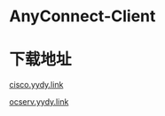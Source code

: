 # AnyConnect-Client

# 下载地址

[cisco.yydy.link](https://cisco.yydy.link)

[ocserv.yydy.link](https://ocserv.yydy.link:2023)
